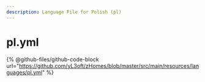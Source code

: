 ```yaml
---
description: Language File for Polish (pl)
---
```


# pl.yml

{% @github-files/github-code-block url="https://github.com/yL3oft/zHomes/blob/master/src/main/resources/languages/pl.yml" %}

